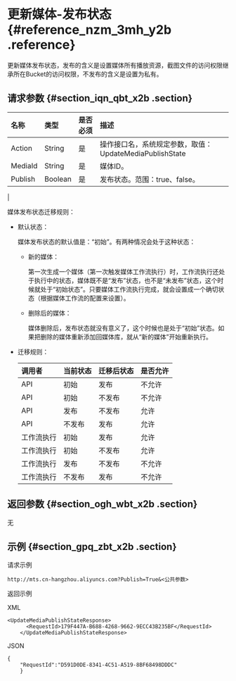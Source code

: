 # 更新媒体-发布状态 {#reference_nzm_3mh_y2b .reference}

更新媒体发布状态，发布的含义是设置媒体所有播放资源，截图文件的访问权限继承所在Bucket的访问权限，不发布的含义是设置为私有。

## 请求参数 {#section_iqn_qbt_x2b .section}

|名称|类型|是否必须|描述|
|:-|:-|:---|:-|
|Action|String|是|操作接口名，系统规定参数，取值：UpdateMediaPublishState|
|MediaId|String|是|媒体ID。|
|Publish|Boolean|是|发布状态。范围：true、false。

|

媒体发布状态迁移规则：

-   默认状态：

    媒体发布状态的默认值是：“初始”。有两种情况会处于这种状态：

    -   新的媒体：

        第一次生成一个媒体（第一次触发媒体工作流执行）时，工作流执行还处于执行中的状态，媒体既不是“发布”状态，也不是“未发布”状态，这个时候就处于“初始状态”。只要媒体工作流执行完成，就会设置成一个确切状态（根据媒体工作流的配置来设置）。

    -   删除后的媒体：

        媒体删除后，发布状态就没有意义了，这个时候也是处于“初始”状态。如果把删除的媒体重新添加回媒体库，就从“新的媒体”开始重新执行。

-   迁移规则：

    |调用者|当前状态|迁移后状态|是否允许|
    |:--|:---|:----|:---|
    |API|初始|发布|不允许|
    |API|初始|不发布|不允许|
    |API|发布|不发布|允许|
    |API|不发布|发布|允许|
    |工作流执行|初始|发布|允许|
    |工作流执行|初始|不发布|允许|
    |工作流执行|发布|不发布|不允许|
    |工作流执行|不发布|发布|不允许|


## 返回参数 {#section_ogh_wbt_x2b .section}

无

## 示例 {#section_gpq_zbt_x2b .section}

请求示例

```
http://mts.cn-hangzhou.aliyuncs.com?Publish=True&<公共参数>
```

返回示例

XML

```
<UpdateMediaPublishStateResponse>
      <RequestId>179F447A-B688-4268-9662-9ECC43B235BF</RequestId>
    </UpdateMediaPublishStateResponse>
```

JSON

```
{
    "RequestId":"D591D0DE-8341-4C51-A519-8BF68498DDDC"
    }
```

